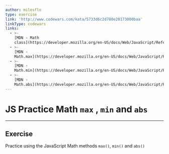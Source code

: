 ```yaml
---
author: milesflo
type: exercise
link: 'http://www.codewars.com/kata/5733d6c2d780e20173000baa'
linkType: codewars
links:
  - >-
    [MDN - Math
    class](https://developer.mozilla.org/en-US/docs/Web/JavaScript/Reference/Global_Objects/Math){website}
  - >-
    [MDN -
    Math.max](https://developer.mozilla.org/en-US/docs/Web/JavaScript/Reference/Global_Objects/Math/max){website}
  - >-
    [MDN -
    Math.min](https://developer.mozilla.org/en-US/docs/Web/JavaScript/Reference/Global_Objects/Math/min){website}
  - >-
    [MDN -
    Math.abs](https://developer.mozilla.org/en-US/docs/Web/JavaScript/Reference/Global_Objects/Math/abs){website}
---
```


# JS Practice Math `max` , `min` and `abs`


---

## Exercise

Practice using the JavaScript Math methods `max()`, `min()` and `abs()`
